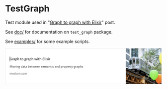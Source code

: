 # TestGraph

Test module used in
"[Graph to graph with Elixir](https://medium.com/@tonyhammond/graph-to-graph-with-elixir-9cd7fd6f2128)"
post.

See [doc/](https://tonyhammond.github.io/ex_mples/test_graph/doc/TestGraph.html) for documentation on `test_graph` package.

See [examples/](https://github.com/tonyhammond/ex_mples/tree/master/test_graph/examples) for some example scripts.

![medium-post-7.png](../images/medium-post-7.png)

